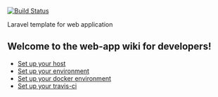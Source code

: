[![Build Status](https://travis-ci.org/abenevaut/www-template.svg?branch=master)](https://travis-ci.org/abenevaut/www-template)

Laravel template for web application

## Welcome to the web-app wiki for developers!

- [Set up your host](https://github.com/obsession-city/www/wiki/setup-your-host)
- [Set up your environment](https://github.com/obsession-city/www/wiki/setup-your-environment)
- [Set up your docker environment](https://github.com/obsession-city/www/wiki/setup-your-docker-environment)
- [Set up your travis-ci](https://github.com/obsession-city/www/wiki/setup-your-travis-ci)
